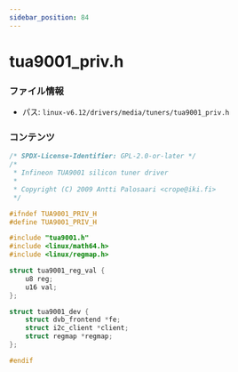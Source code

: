 ```yaml
---
sidebar_position: 84
---
```

# tua9001_priv.h

### ファイル情報

- パス: `linux-v6.12/drivers/media/tuners/tua9001_priv.h`

### コンテンツ

```h
/* SPDX-License-Identifier: GPL-2.0-or-later */
/*
 * Infineon TUA9001 silicon tuner driver
 *
 * Copyright (C) 2009 Antti Palosaari <crope@iki.fi>
 */

#ifndef TUA9001_PRIV_H
#define TUA9001_PRIV_H

#include "tua9001.h"
#include <linux/math64.h>
#include <linux/regmap.h>

struct tua9001_reg_val {
	u8 reg;
	u16 val;
};

struct tua9001_dev {
	struct dvb_frontend *fe;
	struct i2c_client *client;
	struct regmap *regmap;
};

#endif

```
